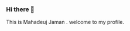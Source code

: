 ### Hi there 👋
This is Mahadeuj Jaman .
welcome to my profile.

<!--
**Mahadeujjaman/Mahadeujjaman** is a ✨ _special_ ✨ repository because its `README.md` (this file) appears on your GitHub profile.

<p align="left"> <a href="https://twitter.com/Mahadeujjamansr" target="blank"><img src="https://img.shields.io/twitter/follow/Mahadeujjamansr?logo=twitter&style=for-the-badge" alt="Mahadeujjaman" /></a> </p>

- 🌱 I’m currently studying **CSE Undergraduate at Bangladesh University of Business and Technology (BUBT).**

- 👯 I’m looking to collaborate on **projects such as related to c,c++,python,java**

- 💬 Ask me about **C,C++,PYTHON,JAVASCRIPT,HTML,CSS**

- 📫 How to reach me via email:**mahadeujjaman2000@gmail.com**

- ⚡ Fun fact **I think i am funny and more reliable person.Guess i can make a smile for you.**

<h3 align="left">Connect with me:</h3>

<p align="left">
